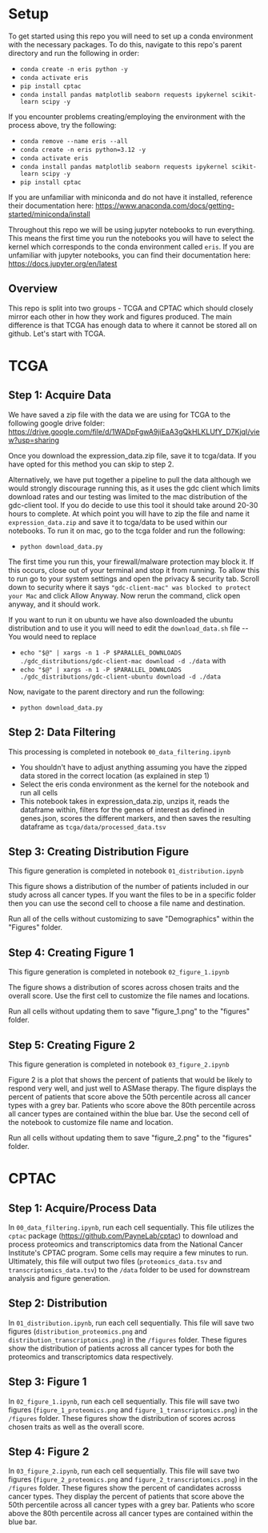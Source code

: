# Setup
To get started using this repo you will need to set up a conda environment with the necessary packages.  To do this, navigate to this repo's parent directory and run the following in order:

 - `conda create -n eris python -y`
 - `conda activate eris`
 - `pip install cptac`
 - `conda install pandas matplotlib seaborn requests ipykernel scikit-learn scipy -y`

If you encounter problems creating/employing the environment with the process above, try the following:
 - `conda remove --name eris --all`
 - `conda create -n eris python=3.12 -y`
 - `conda activate eris`
 - `conda install pandas matplotlib seaborn requests ipykernel scikit-learn scipy -y`
 - `pip install cptac`

If you are unfamiliar with miniconda and do not have it installed, reference their documentation here: https://www.anaconda.com/docs/getting-started/miniconda/install

Throughout this repo we will be using jupyter notebooks to run everything.  This means the first time you run the notebooks you will have to select the kernel which corresponds to the conda environment called `eris`.  If you are unfamiliar with jupyter notebooks, you can find their documentation here: https://docs.jupyter.org/en/latest

## Overview
This repo is split into two groups - TCGA and CPTAC which should closely mirror each other in how they work and figures produced.  The main difference is that TCGA has enough data to where it cannot be stored all on github.  Let's start with TCGA.

# TCGA

## Step 1: Acquire Data

We have saved a zip file with the data we are using for TCGA to the following google drive folder: https://drive.google.com/file/d/1WADpFgwA9jiEaA3gQkHLKLUfY_D7KjqI/view?usp=sharing

Once you download the expression_data.zip file, save it to tcga/data.  If you have opted for this method you can skip to step 2.

Alternatively, we have put together a pipeline to pull the data although we would strongly discourage running this, as it uses the gdc client which limits download rates and our testing was limited to the mac distribution of the gdc-client tool.  If you do decide to use this tool it should take around 20-30 hours to complete.  At which point you will have to zip the file and name it `expression_data.zip` and save it to tcga/data to be used within our notebooks.  To run it on mac, go to the tcga folder and run the following: 
 - `python download_data.py`

The first time you run this, your firewall/malware protection may block it.  If this occurs, close out of your terminal and stop it from running.  To allow this to run go to your system settings and open the privacy & security tab.  Scroll down to security where it says `"gdc-client-mac" was blocked to protect your Mac` and click Allow Anyway.  Now rerun the command, click open anyway, and it should work.

If you want to run it on ubuntu we have also downloaded the ubuntu distribution and to use it you will need to edit the `download_data.sh` file -- You would need to replace 
 - `echo "$@" | xargs -n 1 -P $PARALLEL_DOWNLOADS ./gdc_distributions/gdc-client-mac download -d ./data` with
 - `echo "$@" | xargs -n 1 -P $PARALLEL_DOWNLOADS ./gdc_distributions/gdc-client-ubuntu download -d ./data`

Now, navigate to the parent directory and run the following:
 - `python download_data.py`

## Step 2: Data Filtering
This processing is completed in notebook `00_data_filtering.ipynb`
 - You shouldn't have to adjust anything assuming you have the zipped data stored in the correct location (as explained in step 1)
 - Select the eris conda environment as the kernel for the notebook and run all cells
 - This notebook takes in expression_data.zip, unzips it, reads the dataframe within, filters for the genes of interest as defined in genes.json, scores the different markers, and then saves the resulting dataframe as `tcga/data/processed_data.tsv`


## Step 3: Creating Distribution Figure
This figure generation is completed in notebook `01_distribution.ipynb`

This figure shows a distribution of the number of patients included in our study across all cancer types. If you want the files to be in a specific folder then you can use the second cell to choose a file name and destination. 

Run all of the cells without customizing to save "Demographics" within the "Figures" folder. 

## Step 4: Creating Figure 1
This figure generation is completed in notebook `02_figure_1.ipynb`

The figure shows a distribution of scores across chosen traits and the overall score. Use the first cell to customize the file names and locations. 

Run all cells without updating them to save "figure_1.png" to the "figures" folder. 

## Step 5: Creating Figure 2
This figure generation is completed in notebook `03_figure_2.ipynb`

Figure 2 is a plot that shows the percent of patients that would be likely to respond very well, and just well to ASMase therapy. The figure displays the percent of patients that score above the 50th percentile across all cancer types with a grey bar. Patients who score above the 80th percentile across all cancer types are contained within the blue bar. Use the second cell of the notebook to customize file name and location. 

Run all cells without updating them to save "figure_2.png"  to the "figures" folder.

# CPTAC

## Step 1: Acquire/Process Data
In `00_data_filtering.ipynb`, run each cell sequentially. This file utilizes the `cptac` package  (https://github.com/PayneLab/cptac) to download and process proteomics and transcriptomics data from the National Cancer Institute's CPTAC program. Some cells may require a few minutes to run. Ultimately, this file will output two files (`proteomics_data.tsv` and `transcriptomics_data.tsv`) to the `/data` folder to be used for downstream analysis and figure generation.

## Step 2: Distribution
In `01_distribution.ipynb`, run each cell sequentially. This file will save two figures (`distribution_proteomics.png` and `distribution_transcriptomics.png`) in the `/figures` folder.
These figures show the distribution of patients across all cancer types for both the proteomics and transcriptomics data respectively.

## Step 3: Figure 1
In `02_figure_1.ipynb`, run each cell sequentially. This file will save two figures (`figure_1_proteomics.png` and `figure_1_transcriptomics.png`) in the `/figures` folder.
These figures show the distribution of scores across chosen traits as well as the overall score.

## Step 4: Figure 2
In `03_figure_2.ipynb`, run each cell sequentially. This file will save two figures (`figure_2_proteomics.png` and `figure_2_transcriptomics.png`) in the `/figures` folder.
These figures show the percent of candidates acrosss cancer types. They display the percent of patients that score above the 50th percentile across all cancer types with a grey bar. Patients who score above the 80th percentile across all cancer types are contained within the blue bar.

